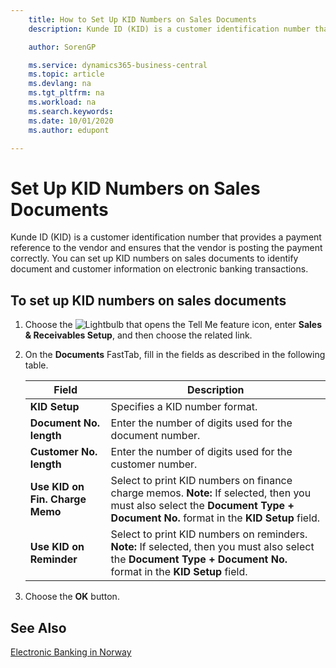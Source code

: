 ```yaml
---
    title: How to Set Up KID Numbers on Sales Documents
    description: Kunde ID (KID) is a customer identification number that provides a payment reference to the vendor and ensures that the vendor is posting the payment correctly.

    author: SorenGP

    ms.service: dynamics365-business-central
    ms.topic: article
    ms.devlang: na
    ms.tgt_pltfrm: na
    ms.workload: na
    ms.search.keywords:
    ms.date: 10/01/2020
    ms.author: edupont

---
```

# Set Up KID Numbers on Sales Documents
Kunde ID (KID) is a customer identification number that provides a payment reference to the vendor and ensures that the vendor is posting the payment correctly. You can set up KID numbers on sales documents to identify document and customer information on electronic banking transactions.  

## To set up KID numbers on sales documents  

1.  Choose the ![Lightbulb that opens the Tell Me feature](../../media/ui-search/search_small.png "Tell me what you want to do") icon, enter **Sales & Receivables Setup**, and then choose the related link.  
2.  On the **Documents** FastTab, fill in the fields as described in the following table.  

    |Field|Description|  
    |---------------------------------|---------------------------------------|  
    |**KID Setup**|Specifies a KID number format.|  
    |**Document No. length**|Enter the number of digits used for the document number.|  
    |**Customer No. length**|Enter the number of digits used for the customer number.|  
    |**Use KID on Fin. Charge Memo**|Select to print KID numbers on finance charge memos. **Note:**  If selected, then you must also select the **Document Type + Document No.** format in the **KID Setup** field.|  
    |**Use KID on Reminder**|Select to print KID numbers on reminders. **Note:**  If selected, then you must also select the **Document Type + Document No.** format in the **KID Setup** field.|

3.  Choose the **OK** button.  

## See Also  
 [Electronic Banking in Norway](electronic-banking-in-norway.md) 
